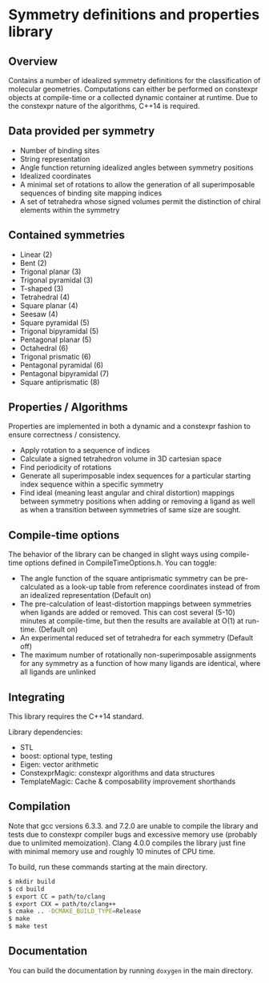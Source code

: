 # Symmetry definitions and properties library
## Overview

Contains a number of idealized symmetry definitions for the classification of
molecular geometries. Computations can either be performed on constexpr objects
at compile-time or a collected dynamic container at runtime. Due to the
constexpr nature of the algorithms, C++14 is required.


## Data provided per symmetry

- Number of binding sites
- String representation
- Angle function returning idealized angles between symmetry positions
- Idealized coordinates
- A minimal set of rotations to allow the generation of all superimposable
  sequences of binding site mapping indices
- A set of tetrahedra whose signed volumes permit the distinction of chiral
  elements within the symmetry


## Contained symmetries

- Linear (2)
- Bent (2)
- Trigonal planar (3)
- Trigonal pyramidal (3)
- T-shaped (3)
- Tetrahedral (4)
- Square planar (4)
- Seesaw (4)
- Square pyramidal (5)
- Trigonal bipyramidal (5)
- Pentagonal planar (5)
- Octahedral (6)
- Trigonal prismatic (6)
- Pentagonal pyramidal (6)
- Pentagonal bipyramidal (7)
- Square antiprismatic (8)


## Properties / Algorithms

Properties are implemented in both a dynamic and a constexpr fashion to ensure
correctness / consistency.

- Apply rotation to a sequence of indices
- Calculate a signed tetrahedron volume in 3D cartesian space
- Find periodicity of rotations
- Generate all superimposable index sequences for a particular starting index
  sequence within a specific symmetry
- Find ideal (meaning least angular and chiral distortion) mappings between
  symmetry positions when adding or removing a ligand as well as when a
  transition between symmetries of same size are sought.


## Compile-time options

The behavior of the library can be changed in slight ways using compile-time
options defined in CompileTimeOptions.h. You can toggle:

- The angle function of the square antiprismatic symmetry can be pre-calculated
  as a look-up table from reference coordinates instead of from an idealized 
  representation (Default on)
- The pre-calculation of least-distortion mappings between symmetries when 
  ligands are added or removed. This can cost several (5-10) minutes at
  compile-time, but then the results are available at O(1) at run-time.
  (Default on)
- An experimental reduced set of tetrahedra for each symmetry (Default off)
- The maximum number of rotationally non-superimposable assignments for any
  symmetry as a function of how many ligands are identical, where all ligands
  are unlinked


## Integrating

This library requires the C++14 standard.

Library dependencies:

- STL
- boost: optional type, testing
- Eigen: vector arithmetic
- ConstexprMagic: constexpr algorithms and data structures
- TemplateMagic: Cache & composability improvement shorthands


## Compilation

Note that gcc versions 6.3.3. and 7.2.0 are unable to compile the library and
tests due to constexpr compiler bugs and excessive memory use (probably due to
unlimited memoization). Clang 4.0.0 compiles the library just fine with minimal
memory use and roughly 10 minutes of CPU time.

To build, run these commands starting at the main directory.

```bash
$ mkdir build
$ cd build
$ export CC = path/to/clang
$ export CXX = path/to/clang++
$ cmake .. -DCMAKE_BUILD_TYPE=Release
$ make
$ make test
```

## Documentation

You can build the documentation by running `doxygen` in the main directory.
